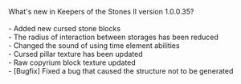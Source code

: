 What's new in Keepers of the Stones II version 1.0.0.35?<br/>
<br />- Added new cursed stone blocks
<br />- The radius of interaction between storages has been reduced
<br />- Changed the sound of using time element abilities
<br />- Сursed pillar texture has been updated
<br />- Raw copyrium block texture updated
<br />- [Bugfix] Fixed a bug that caused the structure not to be generated